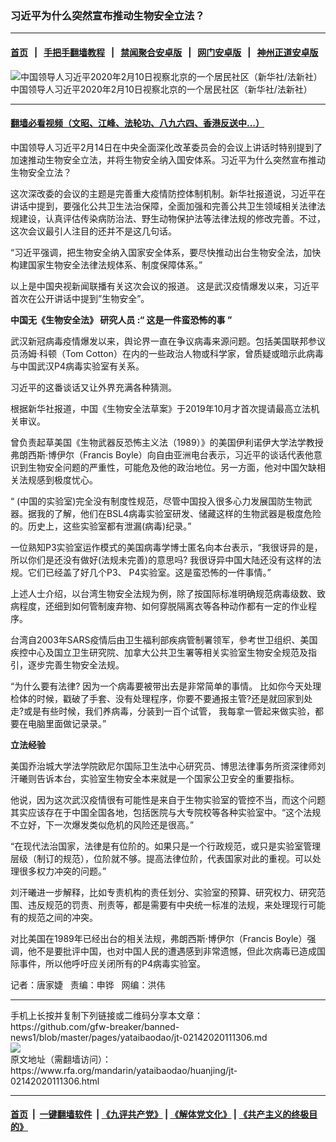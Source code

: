 ### 习近平为什么突然宣布推动生物安全立法？
------------------------

#### [首页](https://github.com/gfw-breaker/banned-news1/blob/master/README.md) &nbsp;&nbsp;|&nbsp;&nbsp; [手把手翻墙教程](https://github.com/gfw-breaker/guides/wiki) &nbsp;&nbsp;|&nbsp;&nbsp; [禁闻聚合安卓版](https://github.com/gfw-breaker/bn-android) &nbsp;&nbsp;|&nbsp;&nbsp; [网门安卓版](https://github.com/oGate2/oGate) &nbsp;&nbsp;|&nbsp;&nbsp; [神州正道安卓版](https://github.com/SzzdOgate/update) 



<div id="headerimg">
 <img alt="中国领导人习近平2020年2月10日视察北京的一个居民社区（新华社/法新社）" src="https://www.rfa.org/mandarin/yataibaodao/huanjing/jt-02142020111306.html/0214y.jpg/@@images/bda533e3-9b49-431e-ae7a-6ec95da84a3d.jpeg" title="中国领导人习近平2020年2月10日视察北京的一个居民社区（新华社/法新社）"/>
 <div id="headerimgcontents">
  <div id="headerimgcaption">
   <span>
    中国领导人习近平2020年2月10日视察北京的一个居民社区（新华社/法新社）
   </span>
   <!-- zoomattribute -->
  </div>
  <!-- headerimgcaption -->
 </div>
 <!-- headerimagecontents -->
</div>

<hr/>


#### [翻墙必看视频（文昭、江峰、法轮功、八九六四、香港反送中...）](https://github.com/gfw-breaker/banned-news1/blob/master/pages/link3.md)

<div id="storytext">
 <div>
  <div class="slot_header">
  </div>
 </div>
 <p>
  中国领导人习近平2月14日在中央全面深化改革委员会的会议上讲话时特别提到了加速推动生物安全立法，并将生物安全纳入国安体系。习近平为什么突然宣布推动生物安全立法？
 </p>
 <p>
  这次深改委的会议的主题是完善重大疫情防控体制机制。新华社报道说，习近平在讲话中提到，要强化公共卫生法治保障，全面加强和完善公共卫生领域相关法律法规建设，认真评估传染病防治法、野生动物保护法等法律法规的修改完善。不过，这次会议最引人注目的还并不是这几句话。
 </p>
 <p>
  “习近平强调，把生物安全纳入国家安全体系，要尽快推动出台生物安全法，加快构建国家生物安全法律法规体系、制度保障体系。”
 </p>
 <p>
  以上是中国央视新闻联播有关这次会议的报道。 这是武汉疫情爆发以来，习近平首次在公开讲话中提到”生物安全”。
 </p>
 <p>
 </p>
 <p>
 </p>
 <p>
  <b>
   中国无《生物安全法》
  </b>
  <b>
  </b>
  <b>
   研究人员
  </b>
  <b>
   :“
  </b>
  <b>
   这是一件蛮恐怖的事
  </b>
  <b>
   ”
  </b>
 </p>
 <p>
  武汉新冠病毒疫情爆发以来，舆论界一直在争议病毒来源问题。包括美国联邦参议员汤姆·科顿（Tom Cotton）在内的一些政治人物或科学家，曾质疑或暗示此病毒与中国武汉P4病毒实验室有关系。
 </p>
 <p>
  习近平的这番谈话又让外界充满各种猜测。
 </p>
 <p>
  根据新华社报道，中国《生物安全法草案》于2019年10月才首次提请最高立法机关审议。
 </p>
 <p>
  曾负责起草美国《生物武器反恐怖主义法（1989）》的美国伊利诺伊大学法学教授弗朗西斯·博伊尔（Francis Boyle）向自由亚洲电台表示，习近平的谈话代表他意识到生物安全问题的严重性，可能危及他的政治地位。另一方面，他对中国欠缺相关法规感到极度忧心。
 </p>
 <p>
  “ (中国的实验室)完全没有制度性规范，尽管中国投入很多心力发展国防生物武器。据我的了解，他们在BSL4病毒实验室研发、储藏这样的生物武器是极度危险的。历史上，这些实验室都有泄漏(病毒)纪录。”
 </p>
 <p>
  一位熟知P3实验室运作模式的美国病毒学博士匿名向本台表示，“我很讶异的是， 所以你们是还没有做好(法规未完善)的意思吗? 我很讶异中国大陆还没有这样的法规。它们已经盖了好几个P3、 P4实验室。这是蛮恐怖的一件事情。”
 </p>
 <p>
  上述人士介绍，以台湾生物安全法规为例，除了按国际标准明确规范病毒级数、致病程度，还细到如何管制废弃物、如何穿脱隔离衣等各种动作都有一定的作业程序。
 </p>
 <p>
  台湾自2003年SARS疫情后由卫生福利部疾病管制署领军，參考世卫组织、美国疾控中心及国立卫生研究院、加拿大公共卫生署等相关实验室生物安全规范及指引，逐步完善生物安全法规。
 </p>
 <p>
  “为什么要有法律? 因为一个病毒要被带出去是非常简单的事情。 比如你今天处理检体的时候，戳破了手套、没有处理程序，你要不要通报主管?还是就回家到处走?或是有些时候，我们养病毒，分装到一百个试管， 我每拿一管起来做实验，都要在电脑里面做记录录。”
 </p>
 <p>
  <b>
   立法经验
  </b>
 </p>
 <p>
  <b>
  </b>
 </p>
 <p>
  美国乔治城大学法学院欧尼尔国际卫生法中心研究员、博思法律事务所资深律师刘汗曦则告诉本台，实验室生物安全本来就是一个国家公卫安全的重要指标。
 </p>
 <p>
  他说，因为这次武汉疫情很有可能性是来自于生物实验室的管控不当，而这个问题其实应该存在于中国全国各地，包括医院与大专院校等各种实验室中。“这个法规不立好，下一次爆发类似危机的风险还是很高。”
 </p>
 <p>
  “在现代法治国家，法律是有位阶的。如果只是一个行政规范，或只是实验室管理层级（制订的规范），位阶就不够。提高法律位阶，代表国家对此的重视。可以处理很多权力冲突的问题。”
 </p>
 <p>
  刘汗曦进一步解释，比如专责机构的责任划分、实验室的预算、研究权力、研究范围、违反规范的罚责、刑责等，都是需要有中央统一标准的法规，来处理现行可能有的规范之间的冲突。
 </p>
 <p>
  对比美国在1989年已经出台的相关法规，弗朗西斯·博伊尔（Francis Boyle）强调，他不是要批评中国，也对中国人民的遭遇感到非常遗憾，但此次病毒已造成国际事件，所以他呼吁应关闭所有的P4病毒实验室。
 </p>
 <p>
 </p>
 <p>
  记者：唐家婕   责编：申铧   网编：洪伟
 </p>
</div>

<hr/>
手机上长按并复制下列链接或二维码分享本文章：<br/>
https://github.com/gfw-breaker/banned-news1/blob/master/pages/yataibaodao/jt-02142020111306.md <br/>
<a href='https://github.com/gfw-breaker/banned-news1/blob/master/pages/yataibaodao/jt-02142020111306.md'><img src='https://github.com/gfw-breaker/banned-news1/blob/master/pages/yataibaodao/jt-02142020111306.md.png'/></a> <br/>
原文地址（需翻墙访问）：https://www.rfa.org/mandarin/yataibaodao/huanjing/jt-02142020111306.html


------------------------
#### [首页](https://github.com/gfw-breaker/banned-news1/blob/master/README.md) &nbsp;|&nbsp; [一键翻墙软件](https://github.com/gfw-breaker/nogfw/blob/master/README.md) &nbsp;| [《九评共产党》](https://github.com/gfw-breaker/9ping.md/blob/master/README.md#九评之一评共产党是什么) | [《解体党文化》](https://github.com/gfw-breaker/jtdwh.md/blob/master/README.md) | [《共产主义的终极目的》](https://github.com/gfw-breaker/gczydzjmd.md/blob/master/README.md)


<img src='http://gfw-breaker.win/banned-news/pages/yataibaodao/jt-02142020111306.md' width='0px' height='0px'/>
